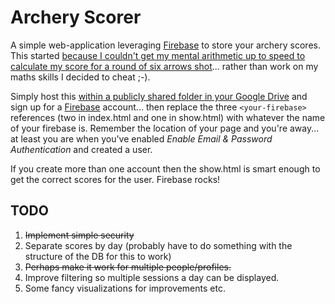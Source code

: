 Archery Scorer
==============

A simple web-application leveraging [Firebase](https://www.firebase.com/) to store your archery scores. This started [because I couldn't get my mental arithmetic up to speed to calculate my score for a round of six arrows shot](http://drmsite.blogspot.co.uk/2014/08/archery-scorer-mental-arithmetic-isnt.html)... rather than work on my maths skills I decided to cheat ;-).

Simply host this [within a publicly shared folder in your Google Drive](https://support.google.com/drive/answer/2881970?hl=en) and sign up for a [Firebase](https://www.firebase.com/) account... then replace the three `<your-firebase>` references (two in index.html and one in show.html) with whatever the name of your firebase is. Remember the location of your page and you're away... at least you are when you've enabled *Enable Email & Password Authentication* and created a user.

If you create more than one account then the show.html is smart enough to get the correct scores for the user. Firebase rocks!

TODO
----
1. ~~Implement simple security~~
2. Separate scores by day (probably have to do something with the structure of the DB for this to work)
3. ~~Perhaps make it work for multiple people/profiles.~~
4. Improve filtering so multiple sessions a day can be displayed.
5. Some fancy visualizations for improvements etc.
